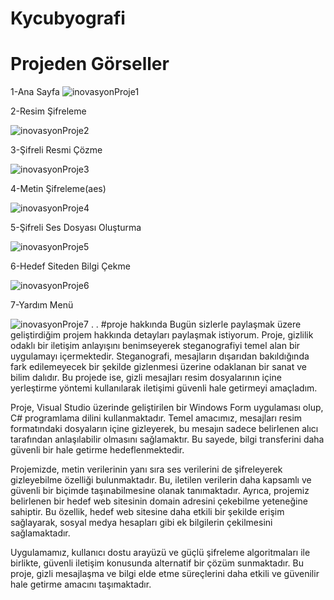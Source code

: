 # Kycubyografi
# Projeden Görseller

1-Ana Sayfa
![inovasyonProje1](https://github.com/vasfiolmez/Kycubyografi/assets/58458944/7b0fee26-82c9-495d-8d54-186845bde4bc)

2-Resim Şifreleme

![inovasyonProje2](https://github.com/vasfiolmez/Kycubyografi/assets/58458944/f465e4fb-8721-4427-8297-8ef0b67a8db4)

3-Şifreli Resmi Çözme

![inovasyonProje3](https://github.com/vasfiolmez/Kycubyografi/assets/58458944/e667ea29-9390-4acb-afa0-2710b218cd15)

4-Metin Şifreleme(aes)

![inovasyonProje4](https://github.com/vasfiolmez/Kycubyografi/assets/58458944/fc865855-a272-4967-8650-6f3404f4af9b)

5-Şifreli Ses Dosyası Oluşturma

![inovasyonProje5](https://github.com/vasfiolmez/Kycubyografi/assets/58458944/9aa0f41d-ead2-4ccb-ad53-d6f3855ad55b)

6-Hedef Siteden Bilgi Çekme

![inovasyonProje6](https://github.com/vasfiolmez/Kycubyografi/assets/58458944/ad7ec26e-292f-4f7b-be0f-fea87f24efad)

7-Yardım Menü

![inovasyonProje7](https://github.com/vasfiolmez/Kycubyografi/assets/58458944/ab5874c1-b58f-40fc-bde1-462b89fd4613)
.
.
#proje hakkında
Bugün sizlerle paylaşmak üzere geliştirdiğim projem hakkında detayları paylaşmak istiyorum. Proje, gizlilik odaklı bir iletişim anlayışını benimseyerek steganografiyi temel alan bir uygulamayı içermektedir. Steganografi, mesajların dışarıdan bakıldığında fark edilemeyecek bir şekilde gizlenmesi üzerine odaklanan bir sanat ve bilim dalıdır. Bu projede ise, gizli mesajları resim dosyalarının içine yerleştirme yöntemi kullanılarak iletişimi güvenli hale getirmeyi amaçladım.

Proje, Visual Studio üzerinde geliştirilen bir Windows Form uygulaması olup, C# programlama dilini kullanmaktadır. Temel amacımız, mesajları resim formatındaki dosyaların içine gizleyerek, bu mesajın sadece belirlenen alıcı tarafından anlaşılabilir olmasını sağlamaktır. Bu sayede, bilgi transferini daha güvenli bir hale getirme hedeflenmektedir.

Projemizde, metin verilerinin yanı sıra ses verilerini de şifreleyerek gizleyebilme özelliği bulunmaktadır. Bu, iletilen verilerin daha kapsamlı ve güvenli bir biçimde taşınabilmesine olanak tanımaktadır. Ayrıca, projemiz belirlenen bir hedef web sitesinin domain adresini çekebilme yeteneğine sahiptir. Bu özellik, hedef web sitesine daha etkili bir şekilde erişim sağlayarak, sosyal medya hesapları gibi ek bilgilerin çekilmesini sağlamaktadır.

Uygulamamız, kullanıcı dostu arayüzü ve güçlü şifreleme algoritmaları ile birlikte, güvenli iletişim konusunda alternatif bir çözüm sunmaktadır. Bu proje, gizli mesajlaşma ve bilgi elde etme süreçlerini daha etkili ve güvenilir hale getirme amacını taşımaktadır.



